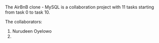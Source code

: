  The AirBnB clone - MySQL is a collaboration project with 11 tasks starting from task 0 to task 10.

The collaborators:
1. Nurudeen Oyelowo
2. 
